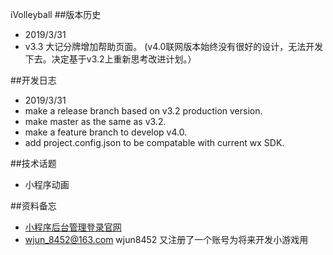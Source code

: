 iVolleyball
##版本历史
* 2019/3/31
 * v3.3 大记分牌增加帮助页面。 (v4.0联网版本始终没有很好的设计，无法开发下去。决定基于v3.2上重新思考改进计划。）



##开发日志
* 2019/3/31
 *  make a release branch based on v3.2 production version. 
 *  make master as the same as v3.2.
 *  make a feature branch to develop v4.0.
 *  add project.config.json to be compatable with current wx SDK.
 
 
 

##技术话题
* 小程序动画


##资料备忘
* [小程序后台管理登录官网](https://www.baidu.com/link?url=DuxXY5RsJFcLbBph98MrzsMQGqSuMHZONFA5u7NQQErQ2R_WfdlQEXtmmkVbE5Pd&wd=&eqid=d016a72500127c27000000035ca0c74d)
* wjun_8452@163.com wjun8452 又注册了一个账号为将来开发小游戏用
 
